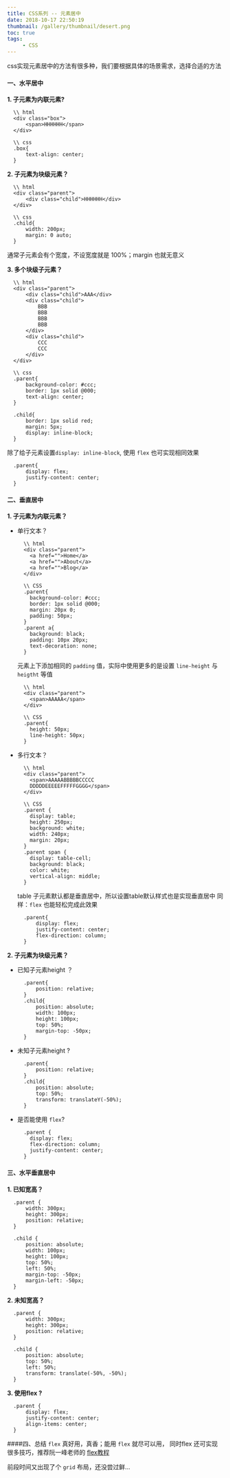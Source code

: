 ```yaml
---
title: CSS系列 -- 元素居中
date: 2018-10-17 22:50:19
thumbnail: /gallery/thumbnail/desert.png
toc: true
tags:
     - CSS  
---
```

css实现元素居中的方法有很多种，我们要根据具体的场景需求，选择合适的方法
<!-- more -->
#### 一、水平居中
  **1. 子元素为内联元素?**
  ```
    \\ html
    <div class="box">
        <span>HHHHHH</span>
    </div>

    \\ css
    .box{
        text-align: center;
    }
  ```
  **2. 子元素为块级元素？**
  ```
    \\ html
    <div class="parent">
        <div class="child">HHHHHH</div>
    </div>

    \\ css
    .child{
        width: 200px;
        margin: 0 auto;
    }
  ```
  通常子元素会有个宽度，不设宽度就是 100%；margin 也就无意义

  **3. 多个块级子元素？**

  ```
    \\ html
    <div class="parent">
        <div class="child">AAA</div>
        <div class="child">
            BBB
            BBB
            BBB
            BBB
        </div>
        <div class="child">
            CCC
            CCC
        </div>
    </div>

    \\ css
    .parent{
        background-color: #ccc;
        border: 1px solid @000;
        text-align: center;
    }

    .child{
        border: 1px solid red;
        margin: 5px;
        display: inline-block;
    }
  ```
  除了给子元素设置`display: inline-block`, 使用 `flex` 也可实现相同效果

  ```
    .parent{
        display: flex;
        justify-content: center;
    }
  ```

#### 二、垂直居中
  **1. 子元素为内联元素？**
  - 单行文本？
    ```
      \\ html
      <div class="parent">
        <a href="">Home</a>
        <a href="">About</a>
        <a href="">Blog</a>
      </div>

      \\ CSS
      .parent{
        background-color: #ccc;
        border: 1px solid @000;
        margin: 20px 0;
        padding: 50px;
      }
      .parent a{
        background: black;
        padding: 10px 20px;
        text-decoration: none;
      }
    ```
    元素上下添加相同的 `padding` 值，实际中使用更多的是设置 `line-height` 与 `heigtht` 等值
    <br>
      
    ```
      \\ html
      <div class="parent">
        <span>AAAAA</span>
      </div>

      \\ CSS
      .parent{
        height: 50px;
        line-height: 50px;
      }
      ```

- 多行文本？
    ```
      \\ html
      <div class="parent">
        <span>AAAAABBBBBCCCCC
        DDDDDEEEEEFFFFFGGGG</span>
      </div>

      \\ CSS
      .parent {
        display: table;
        height: 250px;
        background: white;
        width: 240px;
        margin: 20px;
      }
      .parent span {
        display: table-cell;
        background: black;
        color: white;
        vertical-align: middle;
      }
    ```

    table 子元素默认都是垂直居中，所以设置table默认样式也是实现垂直居中
    同样：`flex` 也能轻松完成此效果
    <br>
    ```
      .parent{
          display: flex;
          justify-content: center;
          flex-direction: column;
      }
    ```

**2. 子元素为块级元素？**
- 已知子元素height ？
    ```
      .parent{
          position: relative;
      }
      .child{
          position: absolute;
          width: 100px;
          height: 100px;
          top: 50%;
          margin-top: -50px;
      }
    ```
- 未知子元素height ?
    ```
      .parent{
          position: relative;
      }
      .child{
          position: absolute;
          top: 50%;
          transform: translateY(-50%);
      }
    ```
- 是否能使用 `flex`?
    ```
      .parent {
        display: flex;
        flex-direction: column;
        justify-content: center;
      }
    ```


#### 三、水平垂直居中
  **1. 已知宽高？**
  ```
    .parent {
        width: 300px;
        height: 300px;
        position: relative;
    }
    
    .child {
        position: absolute;
        width: 100px;
        height: 100px;
        top: 50%;
        left: 50%;
        margin-top: -50px;
        margin-left: -50px;
    }
   ```
  **2. 未知宽高？**
  ```
    .parent {
        width: 300px;
        height: 300px;
        position: relative;
    }
    
    .child {
        position: absolute;
        top: 50%;
        left: 50%;
        transform: translate(-50%, -50%);
    }
  ```

  **3. 使用flex ?**
  ```
    .parent {
        display: flex;
        justify-content: center;
        align-items: center;
    }
  ```

####四、总结
  `flex` 真好用，真香；能用 `flex` 就尽可以用， 同时flex 还可实现很多技巧，推荐阮一峰老师的 [flex教程](http://www.ruanyifeng.com/blog/2015/07/flex-grammar.html) 

前段时间又出现了个 `grid` 布局，还没尝过鲜...
